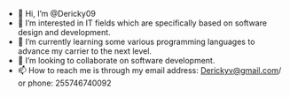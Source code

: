 - 👋 Hi, I’m @Dericky09
- 👀 I’m interested in IT fields which are specifically based on software design and development.
- 🌱 I’m currently learning some various programming languages to advance my carrier to the next level.
- 💞️ I’m looking to collaborate on software development.
- 📫 How to reach me is through my email address: Derickyv@gmail.com/ or phone: 255746740092

<!---
Dericky09/Dericky09 is a ✨ special ✨ repository because its `README.md` (this file) appears on your GitHub profile.
You can click the Preview link to take a look at your changes.
--->
